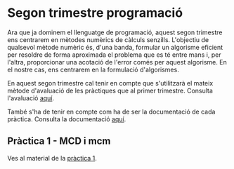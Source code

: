 # Segon trimestre programació

Ara que ja dominem el llenguatge de programació, aquest segon trimestre ens centrarem en mètodes numèrics de càlculs senzills. L'objectiu de qualsevol mètode numèric és, d'una banda, formular un algorisme eficient per resoldre de forma aproximada el problema que es té entre mans i, per l'altra, proporcionar una acotació de l'error comés per aquest algorisme. En el nostre cas, ens centrarem en la formulació d'algorismes.

En aquest segon trimestre cal tenir en compte que s'utilitzarà el mateix mètode d'avaluació de les pràctiques que al primer trimestre. Consulta l'avaluació [aquí]().

 També s'ha de tenir en compte com ha de ser la documentació de cada pràctica. Consulta la documentació [aquí]().

## Pràctica 1 - MCD i mcm

Ves al material de la [pràctica 1](./Pràctica_1/README.md).
